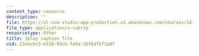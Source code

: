 ```yaml
---
content_type: resource
description: ''
file: https://ol-ocw-studio-app-production.s3.amazonaws.com/courses/18-06sc-linear-algebra-fall-2011/23aacbc5e51895cbfe0a2bf6dfbf2a87_J7DzL2_Na80.srt
file_type: application/x-subrip
resourcetype: Other
title: 3play caption file
uid: 23aacbc5-e518-95cb-fe0a-2bf6dfbf2a87
---
```

